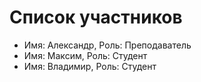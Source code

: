 # Список участников

- Имя: Александр, Роль: Преподаватель
- Имя: Максим, Роль: Студент
- Имя: Владимир, Роль: Студент